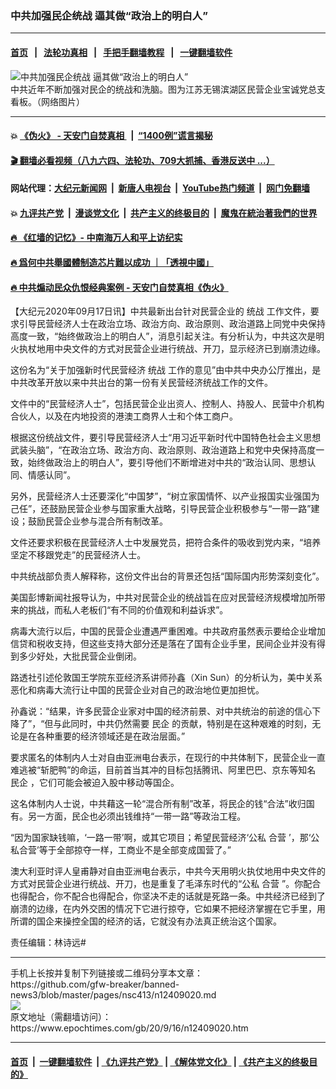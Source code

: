 ### 中共加强民企统战 逼其做“政治上的明白人”
------------------------

#### [首页](https://github.com/gfw-breaker/banned-news3/blob/master/README.md) &nbsp;&nbsp;|&nbsp;&nbsp; [法轮功真相](https://github.com/begood0513/basic/blob/master/README.md)  &nbsp;&nbsp;|&nbsp;&nbsp; [手把手翻墙教程](https://github.com/gfw-breaker/guides/wiki)  &nbsp;&nbsp;|&nbsp;&nbsp; [一键翻墙软件](https://github.com/gfw-breaker/nogfw/blob/master/README.md)  



<div><img alt="中共加强民企统战 逼其做“政治上的明白人”" class="attachment-djy_600_400 size-djy_600_400 wp-post-image" src="https://i.epochtimes.com/assets/uploads/2020/09/20190628153347CsVC-600x400.jpg"/>
<div class="caption">
 中共近年不断加强对民企的统战和洗脑。图为江苏无锡滨湖区民营企业宝诚党总支看板。（网络图片）
</div></div><hr/>

#### 💥 [《伪火》 - 天安门自焚真相 ](http://158.247.195.190:10000/videos/blog/weihuo.html)&nbsp; |&nbsp; [“1400例”谎言揭秘  ](http://158.247.195.190:10000/videos/blog/jiexi1400.html)

#### [ 🎬  翻墙必看视频（八九六四、法轮功、709大抓捕、香港反送中 ...）](https://github.com/gfw-breaker/links/blob/master/banned.md)

#### 网站代理：[大纪元新闻网](http://158.247.195.190:10080/gb/) &nbsp;|&nbsp; [新唐人电视台](http://158.247.195.190:8808/gb/)  &nbsp;|&nbsp; [YouTube热门频道](http://158.247.195.190/youtube.html) &nbsp;|&nbsp; [网门免翻墙](http://158.247.195.190:11000/show.aspx?name=ogHome)

#### 💥 [九评共产党](http://158.247.195.190:10000/videos/res/jiuping/)&nbsp; |&nbsp; [漫谈党文化](http://158.247.195.190:10000/videos/res/mtdwh/)&nbsp; |&nbsp; [共产主义的终极目的](http://158.247.195.190:10000/videos/res/zjmd/)&nbsp; |&nbsp; [魔鬼在統治著我們的世界](http://158.247.195.190:10000/videos/res/TheSpecter/)  

#### [ 🔥  《红墙的记忆》- 中南海万人和平上访纪实](http://158.247.195.190:10000/videos/news/../legend/index.html)

#### [ 🔥  爲何中共舉國體制造芯片難以成功 ｜「透視中國」](http://158.247.195.190:10000/videos/news/don03.html)

#### [ 🔥  中共煽动民众仇恨经典案例 - 天安门自焚真相《伪火》](http://158.247.195.190:10000/videos/news/../blog/index.html)

<div><p>
 【大纪元2020年09月17日讯】中共最新出台针对民营企业的
 <ok href="https://www.epochtimes.com/gb/tag/%E7%BB%9F%E6%88%98.html">
  统战
 </ok>
 工作文件，要求引导民营经济人士在政治立场、政治方向、政治原则、政治道路上同党中央保持高度一致，“始终做政治上的明白人”，消息引起关注。有分析认为，中共这次是明火执杖地用中央文件的方式对民营企业进行统战、开刀，显示经济已到崩溃边缘。
</p>
<p>
 这份名为“关于加强新时代民营经济
 <ok href="https://www.epochtimes.com/gb/tag/%E7%BB%9F%E6%88%98.html">
  统战
 </ok>
 工作的意见”由中共中央办公厅推出，是中共改革开放以来中共出台的第一份有关民营经济统战工作的文件。
</p>
<p>
 文件中的“民营经济人士”，包括民营企业出资人、控制人、持股人、民营中介机构合伙人，以及在内地投资的港澳工商界人士和个体工商户。
</p>
<p>
 根据这份统战文件，要引导民营经济人士“用习近平新时代中国特色社会主义思想武装头脑”，“在政治立场、政治方向、政治原则、政治道路上和党中央保持高度一致，始终做政治上的明白人”，要引导他们不断增进对中共的“政治认同、思想认同、情感认同”。
</p>
<p>
 另外，民营经济人士还要深化“中国梦”，“树立家国情怀、以产业报国实业强国为己任”，还鼓励民营企业参与国家重大战略，引导民营企业积极参与“一带一路”建设；鼓励民营企业参与混合所有制改革。
</p>
<p>
 文件还要求积极在民营经济人士中发展党员，把符合条件的吸收到党内来，“培养坚定不移跟党走”的民营经济人士。
</p>
<p>
 中共统战部负责人解释称，这份文件出台的背景还包括“国际国内形势深刻变化”。
</p>
<p>
 美国彭博新闻社报导认为，中共对民营企业的统战旨在应对民营经济规模增加所带来的挑战，而私人老板们“有不同的价值观和利益诉求”。
</p>
<p>
 病毒大流行以后，中国的民营企业遭遇严重困难。中共政府虽然表示要给企业增加信贷和税收支持，但这些支持大部分还是落在了国有企业手里，民间企业并没有得到多少好处，大批民营企业倒闭。
</p>
<p>
 路透社引述伦敦国王学院东亚经济系讲师孙鑫（Xin Sun）的分析认为，美中关系恶化和病毒大流行让中国的民营企业对自己的政治地位更加担忧。
</p>
<p>
 孙鑫说：“结果，许多民营企业家对中国的经济前景、对中共统治的前途的信心下降了”，“但与此同时，中共仍然需要
 <ok href="https://www.epochtimes.com/gb/tag/%E6%B0%91%E4%BC%81.html">
  民企
 </ok>
 的贡献，特别是在这种艰难的时刻，无论是在各种重要的经济领域还是在政治层面。”
</p>
<p>
 要求匿名的体制内人士对自由亚洲电台表示，在现行的中共体制下，民营企业一直难逃被“斩肥鸭”的命运，目前首当其冲的目标包括腾讯、阿里巴巴、京东等知名
 <ok href="https://www.epochtimes.com/gb/tag/%E6%B0%91%E4%BC%81.html">
  民企
 </ok>
 ，它们可能会被迫入股中移动等国企。
</p>
<p>
 这名体制内人士说，中共藉这一轮“混合所有制”改革，将民企的钱“合法”收归国有。另一方面，民企也必须出钱维持“一带一路”等政治工程。
</p>
<p>
 “因为国家缺钱嘛，‘一路一带’啊，或其它项目；希望民营经济‘公私
 <ok href="https://www.epochtimes.com/gb/tag/%E5%90%88%E8%90%A5.html">
  合营
 </ok>
 ’，那‘公私合营’等于全部掠夺一样，工商业不是全部变成国营了。”
</p>
<p>
 澳大利亚时评人皇甫静对自由亚洲电台表示，中共今天用明火执仗地用中央文件的方式对民营企业进行统战、开刀，也是重复了毛泽东时代的“公私
 <ok href="https://www.epochtimes.com/gb/tag/%E5%90%88%E8%90%A5.html">
  合营
 </ok>
 ”。你配合也得配合，你不配合也得配合，你坚决不走的话就是死路一条。中共经济已经到了崩溃的边缘，在内外交困的情况下它进行掠夺，它如果不把经济掌握在它手里，用所谓的国企来操控全国的经济的话，它就没有办法真正统治这个国家。
</p>
<p>
 责任编辑：林诗远#
</p>
</div>
<hr/>
手机上长按并复制下列链接或二维码分享本文章：<br/>
https://github.com/gfw-breaker/banned-news3/blob/master/pages/nsc413/n12409020.md <br/>
<a href='https://github.com/gfw-breaker/banned-news3/blob/master/pages/nsc413/n12409020.md'><img src='https://github.com/gfw-breaker/banned-news3/blob/master/pages/nsc413/n12409020.md.png'/></a> <br/>
原文地址（需翻墙访问）：https://www.epochtimes.com/gb/20/9/16/n12409020.htm


------------------------
#### [首页](https://github.com/gfw-breaker/banned-news3/blob/master/README.md) &nbsp;|&nbsp; [一键翻墙软件](https://github.com/gfw-breaker/nogfw/blob/master/README.md) &nbsp;| [《九评共产党》](https://github.com/gfw-breaker/9ping.md/blob/master/README.md#九评之一评共产党是什么) | [《解体党文化》](https://github.com/gfw-breaker/jtdwh.md/blob/master/README.md) | [《共产主义的终极目的》](https://github.com/gfw-breaker/gczydzjmd.md/blob/master/README.md)


<img src='http://gfw-breaker.win/banned-news3/pages/nsc413/n12409020.md' width='0px' height='0px'/>